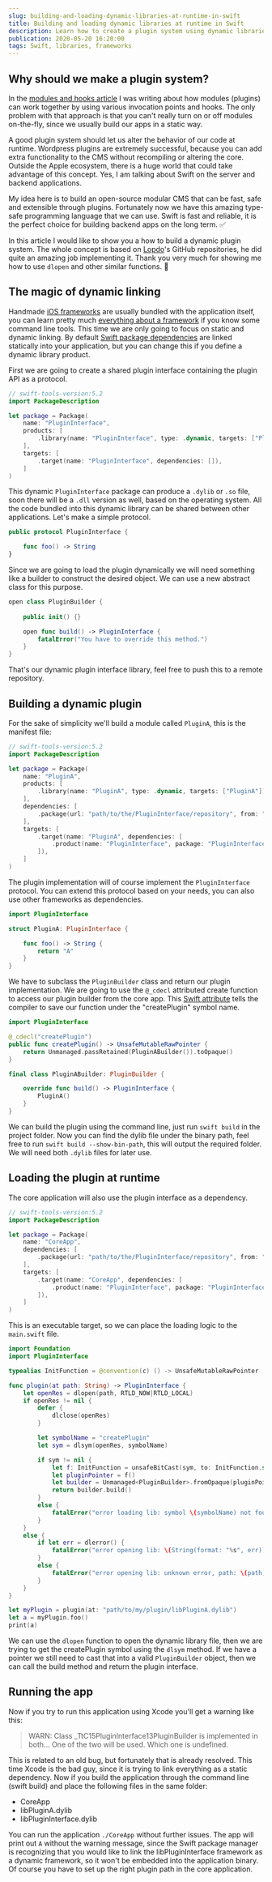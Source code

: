 ```yaml
---
slug: building-and-loading-dynamic-libraries-at-runtime-in-swift
title: Building and loading dynamic libraries at runtime in Swift
description: Learn how to create a plugin system using dynamic libraries and the power of Swift, aka. modular frameworks on the server-side.
publication: 2020-05-20 16:20:00
tags: Swift, libraries, frameworks
---
```


## Why should we make a plugin system?

In the [modules and hooks article](https://theswiftdev.com/modules-and-hooks-in-swift/) I was writing about how modules (plugins) can work together by using various invocation points and hooks. The only problem with that approach is that you can't really turn on or off modules on-the-fly, since we usually build our apps in a static way.

A good plugin system should let us alter the behavior of our code at runtime. Wordpress plugins are extremely successful, because you can add extra functionality to the CMS without recompiling or altering the core. Outside the Apple ecosystem, there is a huge world that could take advantage of this concept. Yes, I am talking about Swift on the server and backend applications.

My idea here is to build an open-source modular CMS that can be fast, safe and extensible through plugins. Fortunately now we have this amazing type-safe programming language that we can use. Swift is fast and reliable, it is the perfect choice for building backend apps on the long term. ✅

In this article I would like to show you a how to build a dynamic plugin system. The whole concept is based on [Lopdo](https://github.com/Lopdo)'s GitHub repositories, he did quite an amazing job implementing it. Thank you very much for showing me how to use `dlopen` and other similar functions. 🙏

## The magic of dynamic linking

Handmade [iOS frameworks](https://theswiftdev.com/how-to-make-a-swift-framework/) are usually bundled with the application itself, you can learn pretty much [everything about a framework](https://theswiftdev.com/deep-dive-into-swift-frameworks/) if you know some command line tools. This time we are only going to focus on static and dynamic linking. By default [Swift package dependencies](https://theswiftdev.com/the-swift-package-manifest-file/) are linked statically into your application, but you can change this if you define a dynamic library product.

First we are going to create a shared plugin interface containing the plugin API as a protocol.

```swift
// swift-tools-version:5.2
import PackageDescription

let package = Package(
    name: "PluginInterface",
    products: [
        .library(name: "PluginInterface", type: .dynamic, targets: ["PluginInterface"]),
    ],
    targets: [
        .target(name: "PluginInterface", dependencies: []),
    ]
)
```

This dynamic `PluginInterface` package can produce a `.dylib` or `.so` file, soon there will be a `.dll` version as well, based on the operating system. All the code bundled into this dynamic library can be shared between other applications. Let's make a simple protocol.

```swift
public protocol PluginInterface {

    func foo() -> String
}
```

Since we are going to load the plugin dynamically we will need something like a builder to construct the desired object. We can use a new abstract class for this purpose.

```swift
open class PluginBuilder {
    
    public init() {}

    open func build() -> PluginInterface {
        fatalError("You have to override this method.")
    }
}
```
That's our dynamic plugin interface library, feel free to push this to a remote repository.

## Building a dynamic plugin
For the sake of simplicity we'll build a module called `PluginA`, this is the manifest file:

```swift
// swift-tools-version:5.2
import PackageDescription

let package = Package(
    name: "PluginA",
    products: [
        .library(name: "PluginA", type: .dynamic, targets: ["PluginA"]),
    ],
    dependencies: [
        .package(url: "path/to/the/PluginInterface/repository", from: "1.0.0"),
    ],
    targets: [
        .target(name: "PluginA", dependencies: [
            .product(name: "PluginInterface", package: "PluginInterface")
        ]),
    ]
)
```

The plugin implementation will of course implement the `PluginInterface` protocol. You can extend this protocol based on your needs, you can also use other frameworks as dependencies.

```swift
import PluginInterface

struct PluginA: PluginInterface {

    func foo() -> String {
        return "A"
    }
}
```

We have to subclass the `PluginBuilder` class and return our plugin implementation. We are going to use the `@_cdecl` attributed create function to access our plugin builder from the core app. This [Swift attribute](https://theswiftdev.com/everything-about-public-and-private-swift-attributes/) tells the compiler to save our function under the "createPlugin" symbol name.

```swift
import PluginInterface

@_cdecl("createPlugin")
public func createPlugin() -> UnsafeMutableRawPointer {
    return Unmanaged.passRetained(PluginABuilder()).toOpaque()
}

final class PluginABuilder: PluginBuilder {

    override func build() -> PluginInterface {
        PluginA()
    }
}
```

We can build the plugin using the command line, just run `swift build` in the project folder. Now you can find the dylib file under the binary path, feel free to run `swift build --show-bin-path`, this will output the required folder. We will need both `.dylib` files for later use.

## Loading the plugin at runtime

The core application will also use the plugin interface as a dependency.

```swift
// swift-tools-version:5.2
import PackageDescription

let package = Package(
    name: "CoreApp",
    dependencies: [
        .package(url: "path/to/the/PluginInterface/repository", from: "1.0.0"),
    ],
    targets: [
        .target(name: "CoreApp", dependencies: [
            .product(name: "PluginInterface", package: "PluginInterface")
        ]),
    ]
)
```

This is an executable target, so we can place the loading logic to the `main.swift` file.

```swift
import Foundation
import PluginInterface

typealias InitFunction = @convention(c) () -> UnsafeMutableRawPointer

func plugin(at path: String) -> PluginInterface {
    let openRes = dlopen(path, RTLD_NOW|RTLD_LOCAL)
    if openRes != nil {
        defer {
            dlclose(openRes)
        }

        let symbolName = "createPlugin"
        let sym = dlsym(openRes, symbolName)

        if sym != nil {
            let f: InitFunction = unsafeBitCast(sym, to: InitFunction.self)
            let pluginPointer = f()
            let builder = Unmanaged<PluginBuilder>.fromOpaque(pluginPointer).takeRetainedValue()
            return builder.build()
        }
        else {
            fatalError("error loading lib: symbol \(symbolName) not found, path: \(path)")
        }
    }
    else {
        if let err = dlerror() {
            fatalError("error opening lib: \(String(format: "%s", err)), path: \(path)")
        }
        else {
            fatalError("error opening lib: unknown error, path: \(path)")
        }
    }
}

let myPlugin = plugin(at: "path/to/my/plugin/libPluginA.dylib")
let a = myPlugin.foo()
print(a)
```

We can use the `dlopen` function to open the dynamic library file, then we are trying to get the createPlugin symbol using the `dlsym` method. If we have a pointer we still need to cast that into a valid `PluginBuilder` object, then we can call the build method and return the plugin interface.

## Running the app

Now if you try to run this application using Xcode you'll get a warning like this:

> WARN: Class \_TtC15PluginInterface13PluginBuilder is implemented in both... One of the two will be used. Which one is undefined.

This is related to an old bug, but fortunately that is already resolved. This time Xcode is the bad guy, since it is trying to link everything as a static dependency. Now if you build the application through the command line (swift build) and place the following files in the same folder:

- CoreApp
- libPluginA.dylib
- libPluginInterface.dylib

You can run the application `./CoreApp` without further issues. The app will print out `A` without the warning message, since the Swift package manager is recognizing that you would like to link the libPluginInterface framework as a dynamic framework, so it won't be embedded into the application binary. Of course you have to set up the right plugin path in the core application.
